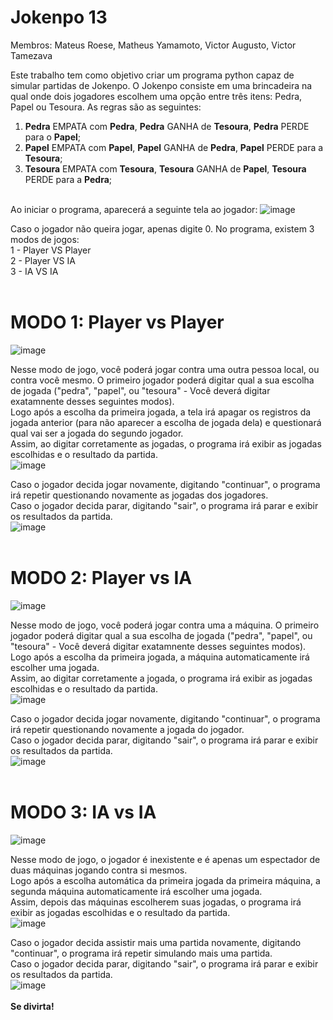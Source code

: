 # Jokenpo 13
Membros: Mateus Roese, Matheus Yamamoto, Victor Augusto, Victor Tamezava<br>

Este trabalho tem como objetivo criar um programa python capaz de simular partidas de Jokenpo. O Jokenpo consiste em uma brincadeira na qual onde dois jogadores escolhem uma opção entre três itens: Pedra, Papel ou Tesoura. As regras são as seguintes: <br>
1. <b>Pedra</b> EMPATA com <b>Pedra</b>, <b>Pedra</b> GANHA de <b>Tesoura</b>, <b>Pedra</b> PERDE para o <b>Papel</b>;<br>
2. <b>Papel</b> EMPATA com <b>Papel</b>, <b>Papel</b> GANHA de <b>Pedra</b>, <b>Papel</b> PERDE para a <b>Tesoura</b>;<br>
3. <b>Tesoura</b> EMPATA com <b>Tesoura</b>, <b>Tesoura</b> GANHA de <b>Papel</b>, <b>Tesoura</b> PERDE para a <b>Pedra</b>; <br><br>

Ao iniciar o programa, aparecerá a seguinte tela ao jogador:
![image](https://github.com/MatheusYamas/Jokenpo-13/assets/99752207/c769ac7e-d218-48d2-a74a-0dba26c04b46)<br>


Caso o jogador não queira jogar, apenas digite 0. No programa, existem 3 modos de jogos:<br>
1 - Player VS Player<br>
2 - Player VS IA<br>
3 - IA VS IA<br><br>

<h1>MODO 1: Player vs Player</h1>

![image](https://github.com/MatheusYamas/Jokenpo-13/assets/99752207/888e32fb-2d24-456f-afa1-c5fc4480387b)<br>

Nesse modo de jogo, você poderá jogar contra uma outra pessoa local, ou contra você mesmo. O primeiro jogador poderá digitar qual a sua escolha de jogada ("pedra", "papel", ou "tesoura" - Você deverá digitar exatamnente desses seguintes modos).<br>
Logo após a escolha da primeira jogada, a tela irá apagar os registros da jogada anterior (para não aparecer a escolha de jogada dela) e questionará qual vai ser a jogada do segundo jogador.<br>
Assim, ao digitar corretamente as jogadas, o programa irá exibir as jogadas escolhidas e o resultado da partida. <br>
![image](https://github.com/MatheusYamas/Jokenpo-13/assets/99752207/97b60587-02d8-44aa-91ea-90c1320c1d74)<br>

Caso o jogador decida jogar novamente, digitando "continuar", o programa irá repetir questionando novamente as jogadas dos jogadores.<br>
Caso o jogador decida parar, digitando "sair", o programa irá parar e exibir os resultados da partida. <br>
![image](https://github.com/MatheusYamas/Jokenpo-13/assets/99752207/ab77b409-ef71-444b-8f5d-2afd509b2b4d)
<br><br>

<h1>MODO 2: Player vs IA</h1>

![image](https://github.com/MatheusYamas/Jokenpo-13/assets/99752207/777536a0-7dbf-418d-8d84-9e617db890c5)<br>

Nesse modo de jogo, você poderá jogar contra uma a máquina. O primeiro jogador poderá digitar qual a sua escolha de jogada ("pedra", "papel", ou "tesoura" - Você deverá digitar exatamnente desses seguintes modos).<br>
Logo após a escolha da primeira jogada, a máquina automaticamente irá escolher uma jogada.<br>
Assim, ao digitar corretamente a jogada, o programa irá exibir as jogadas escolhidas e o resultado da partida. <br>
![image](https://github.com/MatheusYamas/Jokenpo-13/assets/99752207/87c4f1b9-b7fe-46e7-8f2e-49ae57318f67)<br>

Caso o jogador decida jogar novamente, digitando "continuar", o programa irá repetir questionando novamente a jogada do jogador.<br>
Caso o jogador decida parar, digitando "sair", o programa irá parar e exibir os resultados da partida. <br>
![image](https://github.com/MatheusYamas/Jokenpo-13/assets/99752207/b8ff8276-d4d7-4fe1-a4a0-2c37ddd346e6)
<br><br>

<h1>MODO 3: IA vs IA</h1>

![image](https://github.com/MatheusYamas/Jokenpo-13/assets/99752207/89c2d4e3-17ea-43aa-9b5c-279529a034d3)
<br>

Nesse modo de jogo, o jogador é inexistente e é apenas um espectador de duas máquinas jogando contra si mesmos.<br>
Logo após a escolha automática da primeira jogada da primeira máquina, a segunda máquina automaticamente irá escolher uma jogada.<br>
Assim, depois das máquinas escolherem suas jogadas, o programa irá exibir as jogadas escolhidas e o resultado da partida. <br>
![image](https://github.com/MatheusYamas/Jokenpo-13/assets/99752207/a7430fb9-8c25-4d01-bd4f-48df56dd2c4e)<br>

Caso o jogador decida assistir mais uma partida novamente, digitando "continuar", o programa irá repetir simulando mais uma partida.<br>
Caso o jogador decida parar, digitando "sair", o programa irá parar e exibir os resultados da partida. <br>
![image](https://github.com/MatheusYamas/Jokenpo-13/assets/99752207/5c7f7327-1678-4bb4-ba71-ed8da49e1ee3)
<br><br>
<b>Se divirta!</b>
